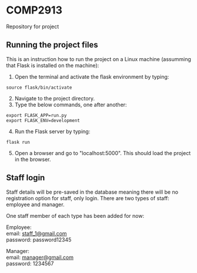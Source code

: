 # COMP2913

Repository for project

## Running the project files

This is an instruction how to run the project on a Linux machine (assumming that Flask is installed on the machine):

1. Open the terminal and activate the flask environment by typing:

`source flask/bin/activate`

2. Navigate to the project directory.
3. Type the below commands, one after another:

`export FLASK_APP=run.py` \
`export FLASK_ENV=development`

4. Run the Flask server by typing:

`flask run`

5. Open a browser and go to "localhost:5000". This should load the project in the browser. 

## Staff login

Staff details will be pre-saved in the database meaning there will be no registration option for staff, only login. 
There are two types of staff: employee and manager.

One staff member of each type has been added for now: 

Employee: \
email: staff_1@gmail.com \
password: password12345

Manager: \
email: manager@gmail.com \
password: 1234567




